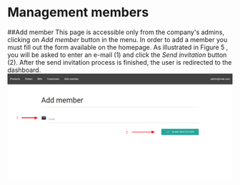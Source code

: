 # Management members
##Add member
This page is accessible only from the company's admins, clicking on *Add member* button in the menu.
In order to add a member you must fill out the form available on the homepage. As illustrated in Figure 5 , you will be asked to enter an e-mail (1) and click the *Send invitation* button (2). After the send invitation process is finished, the user is redirected to the dashboard.
![](../img/addMember.png)
